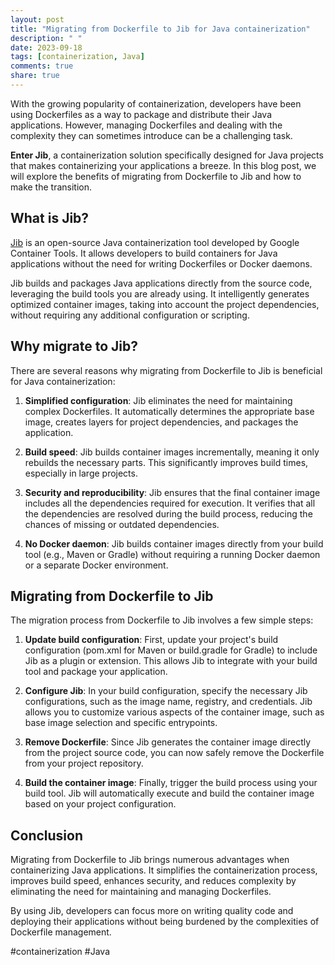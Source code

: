 ```yaml
---
layout: post
title: "Migrating from Dockerfile to Jib for Java containerization"
description: " "
date: 2023-09-18
tags: [containerization, Java]
comments: true
share: true
---
```


With the growing popularity of containerization, developers have been using Dockerfiles as a way to package and distribute their Java applications. However, managing Dockerfiles and dealing with the complexity they can sometimes introduce can be a challenging task.

**Enter Jib**, a containerization solution specifically designed for Java projects that makes containerizing your applications a breeze. In this blog post, we will explore the benefits of migrating from Dockerfile to Jib and how to make the transition.

## What is Jib?

[Jib](https://github.com/GoogleContainerTools/jib) is an open-source Java containerization tool developed by Google Container Tools. It allows developers to build containers for Java applications without the need for writing Dockerfiles or Docker daemons.

Jib builds and packages Java applications directly from the source code, leveraging the build tools you are already using. It intelligently generates optimized container images, taking into account the project dependencies, without requiring any additional configuration or scripting.

## Why migrate to Jib?

There are several reasons why migrating from Dockerfile to Jib is beneficial for Java containerization:

1. **Simplified configuration**: Jib eliminates the need for maintaining complex Dockerfiles. It automatically determines the appropriate base image, creates layers for project dependencies, and packages the application.

2. **Build speed**: Jib builds container images incrementally, meaning it only rebuilds the necessary parts. This significantly improves build times, especially in large projects.

3. **Security and reproducibility**: Jib ensures that the final container image includes all the dependencies required for execution. It verifies that all the dependencies are resolved during the build process, reducing the chances of missing or outdated dependencies.

4. **No Docker daemon**: Jib builds container images directly from your build tool (e.g., Maven or Gradle) without requiring a running Docker daemon or a separate Docker environment.

## Migrating from Dockerfile to Jib

The migration process from Dockerfile to Jib involves a few simple steps:

1. **Update build configuration**: First, update your project's build configuration (pom.xml for Maven or build.gradle for Gradle) to include Jib as a plugin or extension. This allows Jib to integrate with your build tool and package your application.

2. **Configure Jib**: In your build configuration, specify the necessary Jib configurations, such as the image name, registry, and credentials. Jib allows you to customize various aspects of the container image, such as base image selection and specific entrypoints.

3. **Remove Dockerfile**: Since Jib generates the container image directly from the project source code, you can now safely remove the Dockerfile from your project repository.

4. **Build the container image**: Finally, trigger the build process using your build tool. Jib will automatically execute and build the container image based on your project configuration.

## Conclusion

Migrating from Dockerfile to Jib brings numerous advantages when containerizing Java applications. It simplifies the containerization process, improves build speed, enhances security, and reduces complexity by eliminating the need for maintaining and managing Dockerfiles.

By using Jib, developers can focus more on writing quality code and deploying their applications without being burdened by the complexities of Dockerfile management.

#containerization #Java